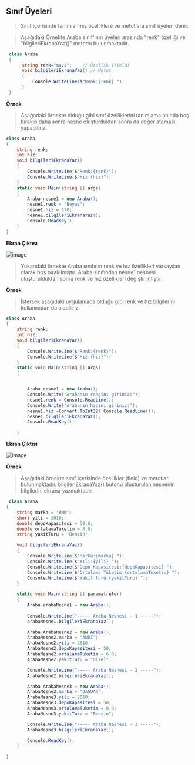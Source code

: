 ## Sınıf Üyeleri ##

> Sınıf içerisinde tanımlanmış özelliklere ve metotlara sınıf üyeleri denir. 

> Aşağıdaki Örnekte Araba sınıf'ının üyeleri arasında "renk" özelliği ve "bilgileriEkranaYaz()" metodu bulunmaktadır.
```csharp
 class Araba
 {
      string renk="mavi";    // Özellik (field)
      void bilgileriEkranaYaz() // Metot
      {
          Console.WriteLine($"Renk:{renk} ");
      }
 }
```

**Örnek** 
> Aşağadaki örnekte olduğu gibi sınıf özelliklerini tanımlama anında boş bırakıp daha sonra nesne oluşturduktan sonra da değer ataması yapabiliriz.


```csharp
class Araba
{
    string renk;
    int hiz;
    void bilgileriEkranaYaz()
    {
        Console.WriteLine($"Renk:{renk}");
        Console.WriteLine($"Hız:{hiz}");
    }
    static void Main(string [] args)
    {
        Araba nesne1 = new Araba();
        nesne1.renk = "Beyaz";
        nesne1.hiz = 170;
        nesne1.bilgileriEkranaYaz();
        Console.ReadKey();
    }
}

```
**Ekran Çıktısı**

![image](https://user-images.githubusercontent.com/28144917/136350459-8a7b1ad7-eed1-439b-8acf-90e050de1a2e.png)


> Yukarıdaki örnekte Araba sınıfının renk ve hız özellikleri varsayılan olarak boş bırakılmıştır. 
> Araba sınıfından nesne1 nesnesi oluşturulduktan sonra renk ve hız özellikleri değiştirilmiştir.

**Örnek**
> İstersek aşağıdaki uygulamada olduğu gibi renk ve hız bilgilerini kullanıcıdan da alabiliriz.

```csharp
class Araba
{
    string renk;
    int hiz;
    void bilgileriEkranaYaz()
    {
        Console.WriteLine($"Renk:{renk}");
        Console.WriteLine($"Hız:{hiz}");
    }
    static void Main(string [] args)
    {


        Araba nesne1 = new Araba();
        Console.Write("Arabanın rengini giriniz:");
        nesne1.renk = Console.ReadLine();
        Console.Write("Arabanın hızını giriniz:");
        nesne1.hiz =Convert.ToInt32( Console.ReadLine());
        nesne1.bilgileriEkranaYaz();
        Console.ReadKey();

    }
```
**Ekran Çıktısı**

![image](https://user-images.githubusercontent.com/28144917/136349987-b68ac841-5459-4aaa-acde-543e150afb76.png)



**Örnek**
> Aşağıdaki örnekte sınıf içerisinde özellikler (field) ve  metotlar bulunmaktadır. bilgileriEkranaYaz() butonu oluşturulan nesnenin bilgilerini ekrana yazmaktadır.

```csharp
 class Araba
{
    string marka = "BMW";
    short yili = 2010;
    double depoKapasitesi = 50.0;
    double ortalamaTuketim = 8.0;
    string yakitTuru = "Benzin";

    void bilgileriEkranaYaz()
    {
        Console.WriteLine($"Marka:{marka} ");
        Console.WriteLine($"Yılı:{yili} ");
        Console.WriteLine($"Depo Kapasitesi:{depoKapasitesi} ");
        Console.WriteLine($"Ortalama Tüketim:{ortalamaTuketim} ");
        Console.WriteLine($"Yakıt türü:{yakitTuru} ");
    }

    static void Main(string [] paramatreler)
    {
        Araba arabaNesne1 = new Araba();
        
        Console.WriteLine("----- Araba Nesnesi - 1 -----");
        arabaNesne1.bilgileriEkranaYaz();

        Araba ArabaNesne2 = new Araba();
        ArabaNesne2.marka = "AUDI";
        ArabaNesne2.yili = 2010;
        ArabaNesne2.depoKapasitesi = 50;
        ArabaNesne2.ortalamaTuketim = 6.0;
        ArabaNesne2.yakitTuru = "Dizel";

        Console.WriteLine("----- Araba Nesnesi - 2 -----");
        ArabaNesne2.bilgileriEkranaYaz();

        Araba ArabaNesne3 = new Araba();
        ArabaNesne3.marka = "JAGUAR";
        ArabaNesne3.yili = 2010;
        ArabaNesne3.depoKapasitesi = 50;
        ArabaNesne3.ortalamaTuketim = 8.0;
        ArabaNesne3.yakitTuru = "Benzin";

        Console.WriteLine("----- Araba Nesnesi - 3 -----");
        ArabaNesne3.bilgileriEkranaYaz();

        Console.ReadKey();
    }
  
}
```
